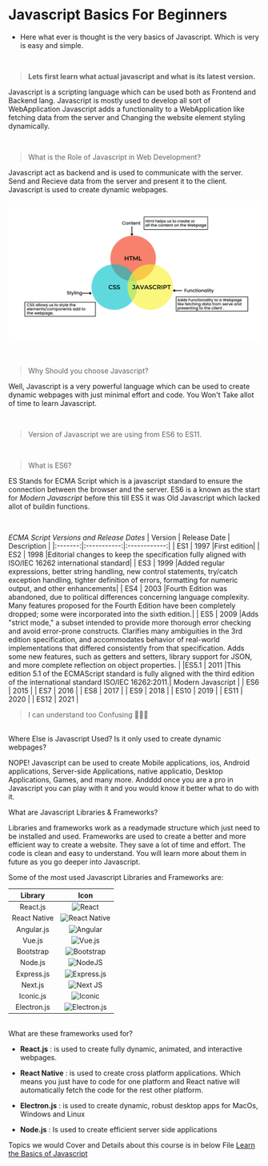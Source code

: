 # Javascript Basics For Beginners
 * Here what ever is thought is the very basics of Javascript. Which is very is easy and simple.

<br>

> **Lets first learn what actual javascript and what is its latest version.**

Javascript is a scripting language which can be used both as Frontend and Backend lang. Javascript is mostly used to develop all sort of WebApplication
Javascript adds a functionality to a WebApplication like fetching data from the server and Changing the website element styling dynamically.

<br>

> What is the Role of Javascript in Web Development?

 Javascript act as backend and is used to communicate with the server. Send and Recieve data from the server and present it to the client. Javascript is used to create  dynamic webpages.

![](https://github.com/Shaik-mohd-huzaifa/Javascript-Basics/blob/e8d3283bce17f1595433e60d4263be6091fe78c7/Illustration/1.png)

<br>

> Why Should you choose Javascript?

Well, Javascript is a very powerful language which can be used to create dynamic webpages with just minimal effort and code. You Won't Take allot of time to learn Javascript.

<br>

> Version of Javascript we are using from ES6 to ES11.

<br>

> What is ES6?

ES Stands for ECMA Script which is a javascript standard to ensure the connection between the browser and the server. ES6 is a known as the start for _Modern Javascript_ before this till ES5 it was Old Javascript which lacked allot of buildin functions.

<br>

_ECMA Script Versions and Release Dates_
| Version | Release Date | Description |
|:-------:|:-----------:|:------------:|
| ES1 | 1997 |First edition|
| ES2 | 1998 |Editorial changes to keep the specification fully aligned with ISO/IEC 16262 international standard|
| ES3 | 1999 |Added regular expressions, better string handling, new control statements, try/catch exception handling, tighter definition of errors, formatting for numeric output, and other enhancements|
| ES4 | 2003 |Fourth Edition was abandoned, due to political differences concerning language complexity. Many features proposed for the Fourth Edition have been completely dropped; some were incorporated into the sixth edition.|
| ES5 | 2009 |Adds "strict mode," a subset intended to provide more thorough error checking and avoid error-prone constructs. Clarifies many ambiguities in the 3rd edition specification, and accommodates behavior of real-world implementations that differed consistently from that specification. Adds some new features, such as getters and setters, library support for JSON, and more complete reflection on object properties. |
|ES5.1 | 2011 |This edition 5.1 of the ECMAScript standard is fully aligned with the third edition of the international standard ISO/IEC 16262:2011.|
Modern Javascript |
| ES6 | 2015 |
| ES7 | 2016 |
| ES8 | 2017 |
| ES9 | 2018 |
| ES10 | 2019 |
| ES11 | 2020 |
| ES12 | 2021 |

<blockquote>I can understand too Confusing 🥵😢🤣</blockquote>

<br>
Where Else is Javascript Used? Is it only used to create dynamic webpages?

NOPE! Javascript can be used to create Mobile applications, ios, Android applications, Server-side Applications, native applicatio, Desktop Applications, Games, and many more. Andddd
once you are a pro in Javascript you can play with it and you would know it better what to do with it.

What are Javascript Libraries & Frameworks?

Libraries and frameworks work as a readymade structure which just need to be installed and used.
Frameworks are used to create a better and more efficient way to create a website. They save a lot of time and effort. The code is clean and easy to understand. You will learn more about them in future as you go deeper into Javascript.

Some of the most used Javascript Libraries and Frameworks are:

|   Library    |                                                            Icon                                                             |
| :----------: | :-------------------------------------------------------------------------------------------------------------------------: |
|   React.js   |        ![React](https://img.shields.io/badge/react-%2320232a.svg?style=for-the-badge&logo=react&logoColor=%2361DAFB)        |
| React Native | ![React Native](https://img.shields.io/badge/react_native-%2320232a.svg?style=for-the-badge&logo=react&logoColor=%2361DAFB) |
|  Angular.js  |       ![Angular](https://img.shields.io/badge/angular-%23DD0031.svg?style=for-the-badge&logo=angular&logoColor=white)       |
|    Vue.js    |      ![Vue.js](https://img.shields.io/badge/vuejs-%2335495e.svg?style=for-the-badge&logo=vuedotjs&logoColor=%234FC08D)      |
|  Bootstrap   |    ![Bootstrap](https://img.shields.io/badge/bootstrap-%23563D7C.svg?style=for-the-badge&logo=bootstrap&logoColor=white)    |
|   Node.js    |           ![NodeJS](https://img.shields.io/badge/node.js-6DA55F?style=for-the-badge&logo=node.js&logoColor=white)           |
|  Express.js  |  ![Express.js](https://img.shields.io/badge/express.js-%23404d59.svg?style=for-the-badge&logo=express&logoColor=%2361DAFB)  |
|   Next.js    |            ![Next JS](https://img.shields.io/badge/Next-black?style=for-the-badge&logo=next.js&logoColor=white)             |
|  Iconic.js   |            ![Iconic](https://img.shields.io/badge/Iconic-16B7FB?style=for-the-badge&logo=react&logoColor=black)             |
| Electron.js  |       ![Electron.js](https://img.shields.io/badge/Electron-191970?style=for-the-badge&logo=Electron&logoColor=white)        |

<br>
What are these frameworks used for?

- **React.js** : is used to create fully dynamic, animated, and interactive webpages.

- **React Native** : is used to create cross platform applications. Which means you just have to code for one platform and React native will automatically fetch the code for the rest other platform.

- **Electron.js** : is used to create dynamic, robust desktop apps for MacOs, Windows and Linux 
- **Node.js** : Is used to create efficient server side applications

Topics we would Cover and Details about this course is in below File
[Learn the Basics of Javascript](https://github.com/Shaik-mohd-huzaifa/Javascript-Basics/blob/5bbd18cf2492964fecab3c9d59169943f07dea19/Learn.md)

